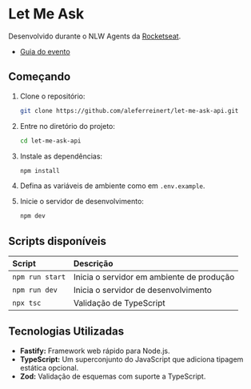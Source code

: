 # Let Me Ask

Desenvolvido durante o NLW Agents da [Rocketseat](https://github.com/Rocketseat).

- [Guia do evento](https://efficient-sloth-d85.notion.site/NLW-Agents-Guia-do-evento-21b395da57708061b24cc1aa48c0fb3a)

## Começando

1. Clone o repositório:

   ```sh
   git clone https://github.com/aleferreinert/let-me-ask-api.git
   ```

2. Entre no diretório do projeto:

   ```sh
   cd let-me-ask-api
   ```

3. Instale as dependências:

   ```sh
   npm install
   ```

4. Defina as variáveis de ambiente como em `.env.example`.
5. Inicie o servidor de desenvolvimento:

   ```sh
   npm dev
   ```

## Scripts disponíveis

| Script          | Descrição                                 |
| :-------------- | :---------------------------------------- |
| `npm run start` | Inicia o servidor em ambiente de produção |
| `npm run dev`   | Inicia o servidor de desenvolvimento      |
| `npx tsc`       | Validação de TypeScript                   |

## Tecnologias Utilizadas

- **Fastify:** Framework web rápido para Node.js.
- **TypeScript:** Um superconjunto do JavaScript que adiciona tipagem estática opcional.
- **Zod:** Validação de esquemas com suporte a TypeScript.
